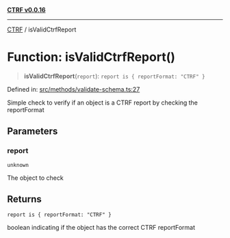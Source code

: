 [**CTRF v0.0.16**](../README.md)

***

[CTRF](../README.md) / isValidCtrfReport

# Function: isValidCtrfReport()

> **isValidCtrfReport**(`report`): `report is { reportFormat: "CTRF" }`

Defined in: [src/methods/validate-schema.ts:27](https://github.com/ctrf-io/ctrf-core-js/blob/main/src/methods/validate-schema.ts#L27)

Simple check to verify if an object is a CTRF report by checking the reportFormat

## Parameters

### report

`unknown`

The object to check

## Returns

`report is { reportFormat: "CTRF" }`

boolean indicating if the object has the correct CTRF reportFormat
